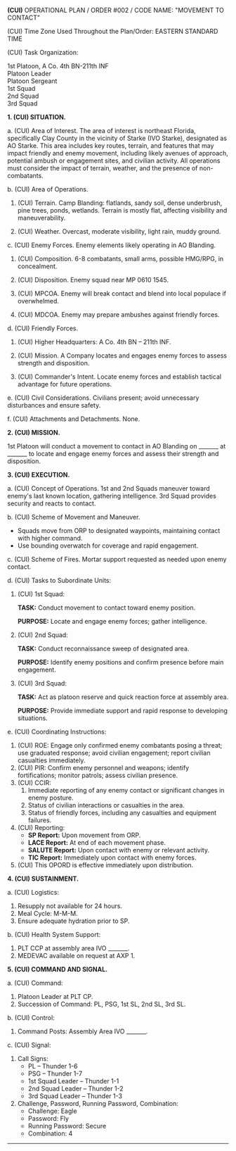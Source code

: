 **(CUI)** OPERATIONAL PLAN / ORDER #002 / CODE NAME: "MOVEMENT TO CONTACT"

(CUI) Time Zone Used Throughout the Plan/Order: EASTERN STANDARD TIME

(CUI) Task Organization:

1st Platoon, A Co. 4th BN-211th INF  
Platoon Leader  
Platoon Sergeant  
1st Squad  
2nd Squad  
3rd Squad

**1. (CUI) SITUATION.**

a. (CUI) Area of Interest. The area of interest is northeast Florida, specifically Clay County in the vicinity of Starke (IVO Starke), designated as AO Starke. This area includes key routes, terrain, and features that may impact friendly and enemy movement, including likely avenues of approach, potential ambush or engagement sites, and civilian activity. All operations must consider the impact of terrain, weather, and the presence of non-combatants.

b. (CUI) Area of Operations.

1. (CUI) Terrain. Camp Blanding: flatlands, sandy soil, dense underbrush, pine trees, ponds, wetlands. Terrain is mostly flat, affecting visibility and maneuverability.

2. (CUI) Weather. Overcast, moderate visibility, light rain, muddy ground.

c. (CUI) Enemy Forces. Enemy elements likely operating in AO Blanding.

1. (CUI) Composition. 6-8 combatants, small arms, possible HMG/RPG, in concealment.

2. (CUI) Disposition. Enemy squad near MP 0610 1545.

3. (CUI) MPCOA. Enemy will break contact and blend into local populace if overwhelmed.

4. (CUI) MDCOA. Enemy may prepare ambushes against friendly forces.

d. (CUI) Friendly Forces.

1. (CUI) Higher Headquarters: A Co. 4th BN – 211th INF.

2. (CUI) Mission. A Company locates and engages enemy forces to assess strength and disposition.

3. (CUI) Commander's Intent. Locate enemy forces and establish tactical advantage for future operations.

e. (CUI) Civil Considerations. Civilians present; avoid unnecessary disturbances and ensure safety.

f. (CUI) Attachments and Detachments. None.

**2. (CUI) MISSION.**

1st Platoon will conduct a movement to contact in AO Blanding on _______ at _______ to locate and engage enemy forces and assess their strength and disposition.

**3. (CUI) EXECUTION.**

a. (CUI) Concept of Operations. 1st and 2nd Squads maneuver toward enemy's last known location, gathering intelligence. 3rd Squad provides security and reacts to contact.

b. (CUI) Scheme of Movement and Maneuver.

- Squads move from ORP to designated waypoints, maintaining contact with higher command.
- Use bounding overwatch for coverage and rapid engagement.

c. (CUI) Scheme of Fires. Mortar support requested as needed upon enemy contact.

d. (CUI) Tasks to Subordinate Units:

1. (CUI) 1st Squad:

   **TASK:** Conduct movement to contact toward enemy position.

   **PURPOSE:** Locate and engage enemy forces; gather intelligence.

2. (CUI) 2nd Squad:

   **TASK:** Conduct reconnaissance sweep of designated area.

   **PURPOSE:** Identify enemy positions and confirm presence before main engagement.

3. (CUI) 3rd Squad:

   **TASK:** Act as platoon reserve and quick reaction force at assembly area.

   **PURPOSE:** Provide immediate support and rapid response to developing situations.

e. (CUI) Coordinating Instructions:

1. (CUI) ROE: Engage only confirmed enemy combatants posing a threat; use graduated response; avoid civilian engagement; report civilian casualties immediately.
2. (CUI) PIR: Confirm enemy personnel and weapons; identify fortifications; monitor patrols; assess civilian presence.
3. (CUI) CCIR: 
   1. Immediate reporting of any enemy contact or significant changes in enemy posture.
   2. Status of civilian interactions or casualties in the area.
   3. Status of friendly forces, including any casualties and equipment failures.
4. (CUI) Reporting:
   - **SP Report:** Upon movement from ORP.
   - **LACE Report:** At end of each movement phase.
   - **SALUTE Report:** Upon contact with enemy or relevant activity.
   - **TIC Report:** Immediately upon contact with enemy forces.
5. (CUI) This OPORD is effective immediately upon distribution.

**4. (CUI) SUSTAINMENT.**

a. (CUI) Logistics:

1. Resupply not available for 24 hours.
2. Meal Cycle: M-M-M.
3. Ensure adequate hydration prior to SP.

b. (CUI) Health System Support:

1. PLT CCP at assembly area IVO _______.
2. MEDEVAC available on request at AXP 1.

**5. (CUI) COMMAND AND SIGNAL.**

a. (CUI) Command:

1. Platoon Leader at PLT CP.
2. Succession of Command: PL, PSG, 1st SL, 2nd SL, 3rd SL.

b. (CUI) Control:

1. Command Posts: Assembly Area IVO _______.

c. (CUI) Signal:

1. Call Signs:
   - PL – Thunder 1-6
   - PSG – Thunder 1-7
   - 1st Squad Leader – Thunder 1-1
   - 2nd Squad Leader – Thunder 1-2
   - 3rd Squad Leader – Thunder 1-3
2. Challenge, Password, Running Password, Combination:
   - Challenge: Eagle
   - Password: Fly
   - Running Password: Secure
   - Combination: 4

---